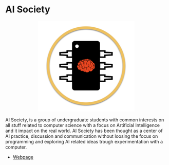 # AI Society

<div style="text-align:center"><img src ="images/logo.png" width=300/></div>

AI Society, is a group of undergraduate students with common interests on all stuff related to computer science with a focus on Artificial Intelligence and it impact on the real world. AI Society has been thought as a center of AI practice, discussion and communication without loosing the focus on programming and exploring AI related ideas trough experimentation with a computer.

* [Webpage]( https://ai-society.github.io/)

